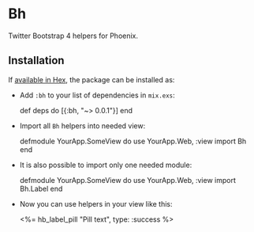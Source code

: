 # Bh

Twitter Bootstrap 4 helpers for Phoenix.

## Installation

If [available in Hex](https://hex.pm/docs/publish), the package can be installed as:

- Add `:bh` to your list of dependencies in `mix.exs`:

    def deps do
      [{:bh, "~> 0.0.1"}]
    end

- Import all `Bh` helpers into needed view:

    defmodule YourApp.SomeView do
      use YourApp.Web, :view
      import Bh
    end

- It is also possible to import only one needed module:

    defmodule YourApp.SomeView do
      use YourApp.Web, :view
      import Bh.Label
    end

- Now you can use helpers in your view like this:

    <%= hb_label_pill "Pill text", type: :success %>

